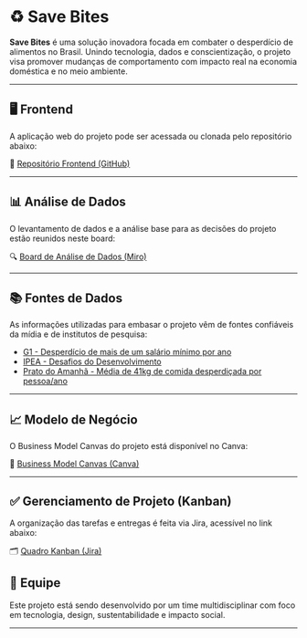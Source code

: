 # ♻️ Save Bites

**Save Bites** é uma solução inovadora focada em combater o desperdício de alimentos no Brasil. Unindo tecnologia, dados e conscientização, o projeto visa promover mudanças de comportamento com impacto real na economia doméstica e no meio ambiente.

---

## 🖥️ Frontend

A aplicação web do projeto pode ser acessada ou clonada pelo repositório abaixo:

🔗 [Repositório Frontend (GitHub)](https://github.com/C0D8/waste-not-wizard)

---

## 📊 Análise de Dados

O levantamento de dados e a análise base para as decisões do projeto estão reunidos neste board:

🔍 [Board de Análise de Dados (Miro)](https://miro.com/app/board/uXjVIR1NXMU=/)

---

## 📚 Fontes de Dados

As informações utilizadas para embasar o projeto vêm de fontes confiáveis da mídia e de institutos de pesquisa:

- [G1 - Desperdício de mais de um salário mínimo por ano](https://g1.globo.com/economia/noticia/2023/08/18/familias-brasileiras-desperdicam-mais-de-um-salario-minimo-por-ano-jogando-comida-no-lixo-diz-pesquisa.ghtml)
- [IPEA - Desafios do Desenvolvimento](https://www.ipea.gov.br/desafios/index.php?option=com_content&view=article&id=1256%3Acatid%3D28&Itemid=23)
- [Prato do Amanhã - Média de 41kg de comida desperdiçada por pessoa/ano](https://pratodoamanha.com.br/brasileiros-jogam-fora-em-media-41-kg-comida-ano/)

---

## 📈 Modelo de Negócio

O Business Model Canvas do projeto está disponível no Canva:

💼 [Business Model Canvas (Canva)](https://www.canva.com/design/DAGgIZApUw4/IAemu3xtwWOmUAZ5dxVMAw/edit)

---

## ✅ Gerenciamento de Projeto (Kanban)

A organização das tarefas e entregas é feita via Jira, acessível no link abaixo:

🗂️ [Quadro Kanban (Jira)](https://gustavoantonyismart.atlassian.net/jira/software/projects/KAN/boards/1)

## 👥 Equipe

Este projeto está sendo desenvolvido por um time multidisciplinar com foco em tecnologia, design, sustentabilidade e impacto social.

---
